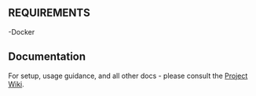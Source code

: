 ## REQUIREMENTS
-Docker

## Documentation
For setup, usage guidance, and all other docs - please consult the [Project Wiki](https://github.com/specialtactics/l5-api-boilerplate/wiki).
